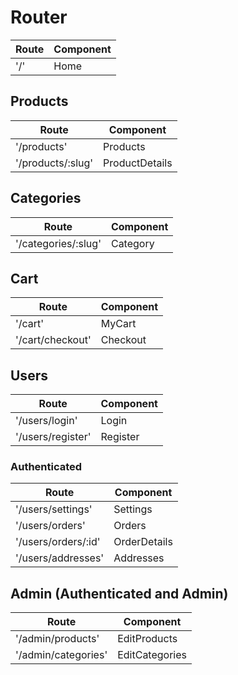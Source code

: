 # Router

| Route                | Component      |
| -------------------- | -------------- |
| '/'                  | Home           |

## Products

| Route                | Component      |
| -------------------- | -------------- |
| '/products'          | Products       |
| '/products/:slug'    | ProductDetails |

## Categories

| Route                | Component      |
| -------------------- | -------------- |
| '/categories/:slug'  | Category       |

## Cart

| Route                | Component      |
| -------------------- | -------------- |
| '/cart'              | MyCart         |
| '/cart/checkout'     | Checkout       |

## Users


| Route                | Component      |
| -------------------- | -------------- |
| '/users/login'       | Login          |
| '/users/register'    | Register       |

### Authenticated

| Route                | Component      |
| -------------------- | -------------- |
| '/users/settings'    | Settings       |
| '/users/orders'      | Orders         |
| '/users/orders/:id'  | OrderDetails   |
| '/users/addresses'   | Addresses      |

## Admin (Authenticated and Admin)

| Route                | Component      |
| -------------------- | -------------- |
| '/admin/products'    | EditProducts   |
| '/admin/categories'  | EditCategories |